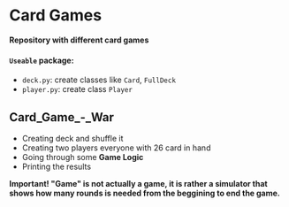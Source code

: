 # Card Games
**Repository with different card games**

#### `Useable` package:
  - `deck.py`: create classes like `Card`, `FullDeck`
  - `player.py`: create class `Player`

## Card_Game_-_War
  - Creating deck and shuffle it
  - Creating two players everyone with 26 card in hand
  - Going through some **Game Logic**
  - Printing the results

**Important! "Game" is not actually a game, it is rather a simulator that shows how many rounds is needed from the beggining to end the game.**
